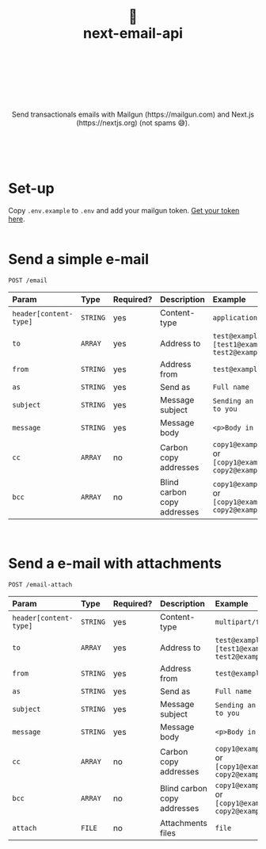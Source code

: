 <div align="center">
  <h1>
    <br/>
    <br/>
    📩
    <br />
    next-email-api
    <br />
    <br />
    <br />
    <br />
  </h1>
  <div>
    <br />
    Send transactionals emails with Mailgun (https://mailgun.com) and Next.js (https://nextjs.org) (not spams 😅).
    <br />
    <br />
  
  </div>
  <br />
  <br />
</div>

<br />

# Set-up

Copy `.env.example` to `.env` and add your mailgun token. [Get your token here](https://app.mailgun.com/app/account/security/api_keys).
<br /><br />

# Send a simple e-mail

```http
POST /email
```

| Param                  | Type     | Required? | Description                 | Example                                                         |
| :--------------------- | :------- | :-------- | :-------------------------- | :-------------------------------------------------------------- |
| `header[content-type]` | `STRING` | yes       | Content-type                | `application/json`                                              |
| `to`                   | `ARRAY`  | yes       | Address to                  | `test@example.com` or `[test1@example.com, test2@example.com]`  |
| `from`                 | `STRING` | yes       | Address from                | `test@example.com`                                              |
| `as`                   | `STRING` | yes       | Send as                     | `Full name `                                                    |
| `subject`              | `STRING` | yes       | Message subject             | `Sending an e-mail to you`                                      |
| `message`              | `STRING` | yes       | Message body                | `<p>Body in HTML</p>`                                           |
| `cc`                   | `ARRAY`  | no        | Carbon copy addresses       | `copy1@example.com` or `[copy1@example.com, copy2@example.com]` |
| `bcc`                  | `ARRAY`  | no        | Blind carbon copy addresses | `copy1@example.com` or `[copy1@example.com, copy2@example.com]` |

<br />

# Send a e-mail with attachments

```http
POST /email-attach
```

| Param                  | Type     | Required? | Description                 | Example                                                         |
| :--------------------- | :------- | :-------- | :-------------------------- | :-------------------------------------------------------------- |
| `header[content-type]` | `STRING` | yes       | Content-type                | `multipart/form-data`                                           |
| `to`                   | `ARRAY`  | yes       | Address to                  | `test@example.com` or `[test1@example.com, test2@example.com]`  |
| `from`                 | `STRING` | yes       | Address from                | `test@example.com`                                              |
| `as`                   | `STRING` | yes       | Send as                     | `Full name `                                                    |
| `subject`              | `STRING` | yes       | Message subject             | `Sending an e-mail to you`                                      |
| `message`              | `STRING` | yes       | Message body                | `<p>Body in HTML</p>`                                           |
| `cc`                   | `ARRAY`  | no        | Carbon copy addresses       | `copy1@example.com` or `[copy1@example.com, copy2@example.com]` |
| `bcc`                  | `ARRAY`  | no        | Blind carbon copy addresses | `copy1@example.com` or `[copy1@example.com, copy2@example.com]` |
| `attach`               | `FILE`   | no        | Attachments files           | `file`                                                          |
